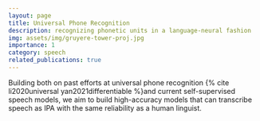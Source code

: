 ```yaml
---
layout: page
title: Universal Phone Recognition
description: recognizing phonetic units in a language-neural fashion
img: assets/img/gruyere-tower-proj.jpg
importance: 1
category: speech
related_publications: true
---
```


Building both on past efforts at universal phone recognition {% cite li2020universal yan2021differentiable %}and current self-supervised speech models, we aim to build high-accuracy models that can transcribe speech as IPA with the same reliability as a human linguist.
